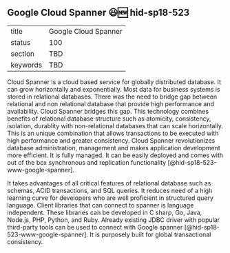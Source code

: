## Google Cloud Spanner :smiley::new: hid-sp18-523


|          |                      |
| -------- | -------------------- |
| title    | Google Cloud Spanner |
| status   | 100                  |
| section  | TBD                  |
| keywords | TBD                  |




Cloud Spanner is a cloud based service for globally distributed database.
It can grow horizontally and exponentially. Most data for business 
systems is stored in relational databases. There was the need to bridge 
gap between relational and non relational database that 
provide high performance and availability. Cloud Spanner bridges this 
gap. This technology combines benefits of relational database structure 
such as atomicity, consistency, isolation, durablity with non-relational 
databases that can scale horizontally. This is an unique combination that 
allows transactions to be executed with high performance and greater 
consistency. Cloud Spanner revolutionizes database administration, 
management and makes application development more efficient. It is fully 
managed. It can be easily deployed and comes with out of the box synchronous 
and replication functionality [@hid-sp18-523-www-google-spanner]. 

It takes advantages of all critical features of relational database such 
as schemas, ACID transactions, and SQL queries. It reduces
need of a high learning curve for developers who are well proficient in 
structured query language. Client libraries that can connect to spanner is 
language independent. These libraries can be developed in C sharp, Go, Java, 
Node.js, PHP, Python, and Ruby. Already existing JDBC driver with popular 
third-party tools can be used to connect with Google
spanner [@hid-sp18-523-www-google-spanner]. 
It is purposely built for global transactional consistency.
